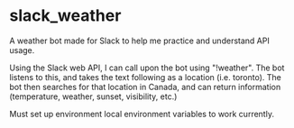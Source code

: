 # slack_weather

A weather bot made for Slack to help me practice and understand API usage.

Using the Slack web API, I can call upon the bot using "!weather". The bot listens to this, and takes the text following
as a location (i.e. toronto).  The bot then searches for that location in Canada, and can return information (temperature,
weather, sunset, visibility, etc.)

Must set up environment local environment variables to work currently.
